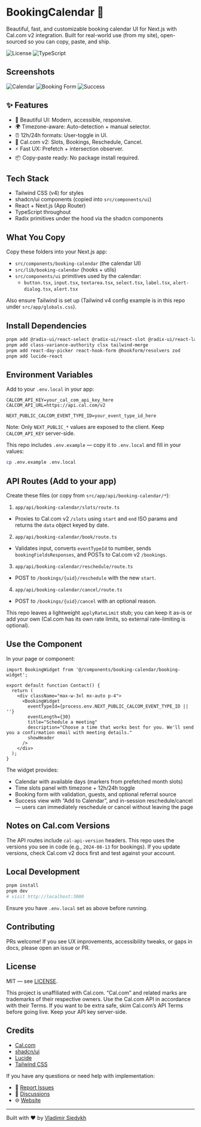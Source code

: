 # BookingCalendar 📅

Beautiful, fast, and customizable booking calendar UI for Next.js with Cal.com v2 integration. Built for real-world use (from my site), open-sourced so you can copy, paste, and ship.

![License](https://img.shields.io/badge/license-MIT-blue)
![TypeScript](https://img.shields.io/badge/TypeScript-ready-blue)

## Screenshots

![Calendar](./public/booking-calendar.jpeg)
![Booking Form](./public/booking-form.jpeg)
![Success](./public/booking-success.jpeg)

## ✨ Features

- 🎨 Beautiful UI: Modern, accessible, responsive.
- 🌍 Timezone-aware: Auto-detection + manual selector.
- ⏰ 12h/24h formats: User-toggle in UI.
- 🔌 Cal.com v2: Slots, Bookings, Reschedule, Cancel.
- ⚡ Fast UX: Prefetch + intersection observer.
- 📦 Copy-paste ready: No package install required.

## Tech Stack

- Tailwind CSS (v4) for styles
- shadcn/ui components (copied into `src/components/ui`)
- React + Next.js (App Router)
- TypeScript throughout
- Radix primitives under the hood via the shadcn components

## What You Copy

Copy these folders into your Next.js app:

- `src/components/booking-calendar` (the calendar UI)
- `src/lib/booking-calendar` (hooks + utils)
- `src/components/ui` primitives used by the calendar:
  - `button.tsx`, `input.tsx`, `textarea.tsx`, `select.tsx`, `label.tsx`, `alert-dialog.tsx`, `alert.tsx`

Also ensure Tailwind is set up (Tailwind v4 config example is in this repo under `src/app/globals.css`).

## Install Dependencies

```bash
pnpm add @radix-ui/react-select @radix-ui/react-slot @radix-ui/react-label
pnpm add class-variance-authority clsx tailwind-merge
pnpm add react-day-picker react-hook-form @hookform/resolvers zod
pnpm add lucide-react
```

## Environment Variables

Add to your `.env.local` in your app:

```env
CALCOM_API_KEY=your_cal_com_api_key_here
CALCOM_API_URL=https://api.cal.com/v2

NEXT_PUBLIC_CALCOM_EVENT_TYPE_ID=your_event_type_id_here
```

Note: Only `NEXT_PUBLIC_*` values are exposed to the client. Keep `CALCOM_API_KEY` server-side.

This repo includes `.env.example` — copy it to `.env.local` and fill in your values:

```bash
cp .env.example .env.local
```

## API Routes (Add to your app)

Create these files (or copy from `src/app/api/booking-calendar/*`):

1) `app/api/booking-calendar/slots/route.ts`
- Proxies to Cal.com v2 `/slots` using `start` and `end` ISO params and returns the `data` object keyed by date.

2) `app/api/booking-calendar/book/route.ts`
- Validates input, converts `eventTypeId` to number, sends `bookingFieldsResponses`, and POSTs to Cal.com v2 `/bookings`.

3) `app/api/booking-calendar/reschedule/route.ts`
- POST to `/bookings/{uid}/reschedule` with the new `start`.

4) `app/api/booking-calendar/cancel/route.ts`
- POST to `/bookings/{uid}/cancel` with an optional reason.

This repo leaves a lightweight `applyRateLimit` stub; you can keep it as-is or add your own (Cal.com has its own rate limits, so external rate-limiting is optional).

## Use the Component

In your page or component:

```tsx
import BookingWidget from '@/components/booking-calendar/booking-widget';

export default function Contact() {
  return (
    <div className="max-w-3xl mx-auto p-4">
      <BookingWidget
        eventTypeId={process.env.NEXT_PUBLIC_CALCOM_EVENT_TYPE_ID || ''}
        eventLength={30}
        title="Schedule a meeting"
        description="Choose a time that works best for you. We'll send you a confirmation email with meeting details."
        showHeader
      />
    </div>
  );
}
```

The widget provides:

- Calendar with available days (markers from prefetched month slots)
- Time slots panel with timezone + 12h/24h toggle
- Booking form with validation, guests, and optional referral source
- Success view with “Add to Calendar”, and in-session reschedule/cancel — users can immediately reschedule or cancel without leaving the page

## Notes on Cal.com Versions

The API routes include `cal-api-version` headers. This repo uses the versions you see in code (e.g., `2024-08-13` for bookings). If you update versions, check Cal.com v2 docs first and test against your account.

## Local Development

```bash
pnpm install
pnpm dev
# visit http://localhost:3000
```

Ensure you have `.env.local` set as above before running.

## Contributing

PRs welcome! If you see UX improvements, accessibility tweaks, or gaps in docs, please open an issue or PR.

## License

MIT — see [LICENSE](LICENSE).

This project is unaffiliated with Cal.com. “Cal.com” and related marks are trademarks of their respective owners. Use the Cal.com API in accordance with their Terms. If you want to be extra safe, skim Cal.com’s API Terms before going live. Keep your API key server-side.

## Credits

- [Cal.com](https://cal.com)
- [shadcn/ui](https://ui.shadcn.com)
- [Lucide](https://lucide.dev)
- [Tailwind CSS](https://tailwindcss.com)

If you have any questions or need help with implementation:

- 🐛 [Report Issues](https://github.com/vladimir-siedykh/booking-calendar/issues)
- 💬 [Discussions](https://github.com/vladimir-siedykh/booking-calendar/discussions)
- 🌐 [Website](https://vladimirsiedykh.com)

---

Built with ❤️ by [Vladimir Siedykh](https://vladimirsiedykh.com)

